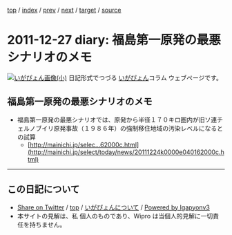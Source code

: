 [top](../index.html) 
 / [index](index.html) 
 / [prev](ig111225.html) 
 / [next](../2012/ig120104.html) 
 / [target](https://igapyon.github.io/diary/2011/ig111227.html) 
 / [source](https://github.com/igapyon/diary/blob/master/2011/ig111227.src.md) 

2011-12-27 diary: 福島第一原発の最悪シナリオのメモ
=====================================================================================================
[![いがぴょん画像(小)](https://igapyon.github.io/diary/images/iga200306s.jpg "いがぴょん")](https://igapyon.github.io/diary/memo/memoigapyon.html) 日記形式でつづる [いがぴょん](https://igapyon.github.io/diary/memo/memoigapyon.html)コラム ウェブページです。

## 福島第一原発の最悪シナリオのメモ



* 福島第一原発の最悪シナリオでは、原発から半径１７０キロ圏内が旧ソ連チェルノブイリ原発事故（１９８６年）の強制移住地域の汚染レベルになるとの試算
  * [http://mainichi.jp/selec...62000c.html](http://mainichi.jp/select/today/news/20111224k0000e040162000c.html)


----------------------------------------------------------------------------------------------------

## この日記について

* [Share on Twitter](https://twitter.com/intent/tweet?hashtags=igapyon%2Cdiary%2C%E3%81%84%E3%81%8C%E3%81%B4%E3%82%87%E3%82%93&text=%E7%A6%8F%E5%B3%B6%E7%AC%AC%E4%B8%80%E5%8E%9F%E7%99%BA%E3%81%AE%E6%9C%80%E6%82%AA%E3%82%B7%E3%83%8A%E3%83%AA%E3%82%AA%E3%81%AE%E3%83%A1%E3%83%A2&url=https%3A%2F%2Figapyon.github.io%2Fdiary%2F2011%2Fig111227.html) / [top](../index.html) / [いがぴょんについて](https://igapyon.github.io/diary/memo/memoigapyon.html) / [Powered by Igapyonv3](https://github.com/igapyon/igapyonv3)
* 本サイトの見解は、私 個人のものであり、Wipro は当個人的見解に一切責任を持ちません。 
